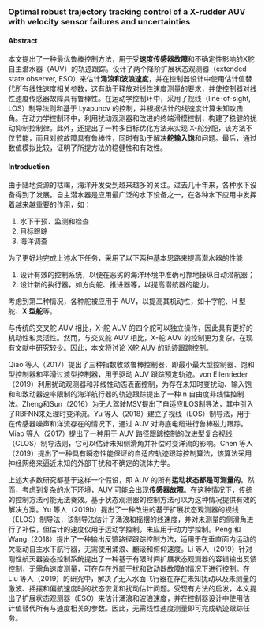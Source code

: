 ### Optimal robust trajectory tracking control of a X-rudder AUV with velocity sensor failures and uncertainties



#### Abstract

本文提出了一种最优鲁棒控制方法，用于受**速度传感器故障**和不确定性影响的X舵自主潜水器（AUV）的轨迹跟踪。设计了两个降阶扩展状态观测器（extended state observer, ESO）来估计**涌浪和波浪速度**，并在控制器设计中使用估计值替代所有线性速度相关参数，这有助于释放对线性速度测量的要求，并使控制器对线性速度传感器故障具有鲁棒性。在运动学控制环中，采用了视线（line-of-sight, LOS）制导法则和基于 Lyapunov 的控制，并根据估计的线速度计算未知攻击角。在动力学控制环中，利用扰动观测器和改进的终端滑模控制，构建了稳健的扰动抑制控制律。此外，还提出了一种多目标优化方法来实现 X-舵分配，该方法不仅节能，而且对舵故障具有鲁棒性，同时有助于解决**舵输入饱**和问题。最后，通过数值模拟比较，证明了所提方法的稳健性和有效性。



#### Introduction

由于陆地资源的枯竭，海洋开发受到越来越多的关注。过去几十年来，各种水下设备得到了发展。自主潜水器是应用最广泛的水下设备之一，在各种水下应用中发挥着越来越重要的作用，如：

1. 水下干预、监测和检查
2. 目标跟踪
3. 海洋调查

为了更好地完成上述水下任务，采用了以下两种基本思路来提高潜水器的性能
1) 设计有效的控制系统，以便在恶劣的海洋环境中准确可靠地操纵自动潜航器；
1) 设计新的执行器，如方向舵、推进器等，以提高潜航器的能力。

考虑到第二种情况，各种舵被应用于 AUV，以提高其机动性，如十字舵、H 型舵、**X 型舵**等。

与传统的交叉舵 AUV 相比，X-舵 AUV 的四个舵可以独立操作，因此具有更好的机动性和灵活性。然而，与交叉舵 AUV 相比，X-舵 AUV 的控制更为复杂，在现有文献中研究较少。因此，本文将讨论 X舵 AUV 的轨迹跟踪控制。



Qiao 等人（2017）提出了三种指数收敛鲁棒控制器，即最小最大型控制器、饱和型控制器和平滑过渡型控制器，用于驱动 AUV 跟踪预定轨迹。von Ellenrieder（2019）利用扰动观测器和非线性动态表面控制，为存在未知时变扰动、输入饱和和致动器速率限制的海洋航行器的轨迹跟踪提出了一种 n 自由度非线性控制法。Zheng和Sun（2016）为无人驾驶MSV提出了自适应ILOS制导法，其中引入了RBFNN来处理时变洋流。Yu 等人（2018）建立了视线（LOS）制导法，用于在传感器噪声和洋流存在的情况下，通过 AUV 对海底电缆进行鲁棒磁力跟踪。Miao 等人（2017）提出了一种用于 AUV 路径跟踪控制的改进型复合视线（CLOS）制导法则，它可以估计未知侧滑角并补偿时变洋流的影响。Chen 等人（2019）提出了一种具有瞬态性能保证的自适应轨迹跟踪控制算法，该算法采用神经网络来逼近未知的外部干扰和不确定的流体力学。

上述大多数研究都基于这样一个假设，即 AUV 的所有**运动状态都是可测量的**。然而，考虑到复杂的水下环境，AUV 可能会出现**传感器故障**。在这种情况下，传统的控制方法可能无法奏效。基于状态观测器的控制方法可以为这种情况提供有效的解决方案。Yu 等人（2019b）提出了一种改进的基于扩展状态观测器的视线（ELOS）制导法，该制导法估计了涌浪和摇摆的线速度，并对未测量的侧滑角进行了补偿，但估计的速度仅用于运动学控制，未应用于动力学控制。Peng 和 Wang（2018）提出了一种输出反馈路径跟踪控制方法，适用于在垂直面内运动的欠驱动自主水下航行器，无需使用涌浪、翻滚和俯仰速度。Li 等人（2019）针对刚性航天器姿态控制系统提出了一种基于有限时间扩展状态观测器的容错输出反馈控制，无需角速度测量，可在存在外部干扰和致动器故障的情况下进行控制。在 Liu 等人（2019）的研究中，解决了无人水面飞行器在存在未知扰动以及未测量的激波、摇摆和偏航速度时的状态恢复和扰动估计问题。受现有方法的启发，本文提出了扩展状态观测器（ESO）来估计涌浪和波浪速度，并在控制器设计中使用估计值替代所有与速度相关的参数。因此，无需线性速度测量即可完成轨迹跟踪任务。